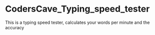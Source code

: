 # CodersCave_Typing_speed_tester
This is a typing speed tester, calculates your words per minute and the accuracy
